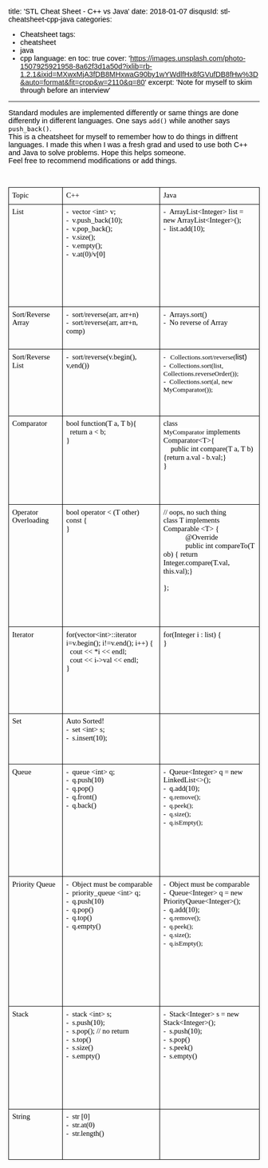title: 'STL Cheat Sheet - C++ vs Java'
date: 2018-01-07
disqusId: stl-cheatsheet-cpp-java
categories:
- Cheatsheet
tags:
- cheatsheet
- java
- cpp
language: en
toc: true
cover: 'https://images.unsplash.com/photo-1507925921958-8a62f3d1a50d?ixlib=rb-1.2.1&ixid=MXwxMjA3fDB8MHxwaG90by1wYWdlfHx8fGVufDB8fHw%3D&auto=format&fit=crop&w=2110&q=80'
excerpt: 'Note for myself to skim through before an interview'
---

Standard modules are implemented differently or same things are done differently in different languages. One says `add()` while another says `push_back()`. 

This is a cheatsheet for myself to remember how to do things in diffrent languages.
I made this when I was a fresh grad and used to use both C++ and Java to solve problems.
Hope this helps someone.

Feel free to recommend modifications or add things.

<style type="text/css">@import url('https://themes.googleusercontent.com/fonts/css?kit=lhDjYqiy3mZ0x6ROQEUoUw');ol{margin:0;padding:0}table td,table th{padding:0}.c6{border-right-style:solid;padding:5pt 5pt 5pt 5pt;border-bottom-color:#000000;border-top-width:1pt;border-right-width:1pt;border-left-color:#000000;vertical-align:top;border-right-color:#000000;border-left-width:1pt;border-top-style:solid;border-left-style:solid;border-bottom-width:1pt;width:173.2pt;border-top-color:#000000;border-bottom-style:solid}.c3{border-right-style:solid;padding:5pt 5pt 5pt 5pt;border-bottom-color:#000000;border-top-width:1pt;border-right-width:1pt;border-left-color:#000000;vertical-align:top;border-right-color:#000000;border-left-width:1pt;border-top-style:solid;border-left-style:solid;border-bottom-width:1pt;width:90.8pt;border-top-color:#000000;border-bottom-style:solid}.c8{border-right-style:solid;padding:5pt 5pt 5pt 5pt;border-bottom-color:#000000;border-top-width:1pt;border-right-width:1pt;border-left-color:#000000;vertical-align:top;border-right-color:#000000;border-left-width:1pt;border-top-style:solid;border-left-style:solid;border-bottom-width:1pt;width:179.2pt;border-top-color:#000000;border-bottom-style:solid}.c0{color:#000000;font-weight:400;text-decoration:none;vertical-align:baseline;font-size:11pt;font-family:"Consolas";font-style:normal}.c9{color:#000000;font-weight:400;text-decoration:none;vertical-align:baseline;font-size:11pt;font-family:"Arial";font-style:normal}.c2{padding-top:0pt;padding-bottom:0pt;line-height:1.15;orphans:2;widows:2;text-align:left}.c10{color:#000000;text-decoration:none;vertical-align:baseline;font-style:normal}.c12{border-spacing:0;border-collapse:collapse;margin-right:auto}.c25{text-decoration-skip-ink:none;-webkit-text-decoration-skip:none;color:#1155cc;text-decoration:underline}.c5{font-size:7pt;font-family:"Times New Roman";font-weight:400}.c19{background-color:#ffffff;max-width:468pt;padding:72pt 72pt 72pt 72pt}.c1{font-weight:400;font-family:"Consolas"}.c14{color:inherit;text-decoration:inherit}.c7{background-color:#ffffff;font-size:10pt}.c13{height:195pt}.c22{height:130pt}.c21{height:133pt}.c18{height:64pt}.c16{height:76pt}.c20{height:169pt}.c17{font-size:10pt}.c24{height:100pt}.c4{height:11pt}.c15{height:25pt}.c23{height:154pt}.c11{height:184pt}.title{padding-top:0pt;color:#000000;font-size:26pt;padding-bottom:3pt;font-family:"Arial";line-height:1.15;page-break-after:avoid;orphans:2;widows:2;text-align:left}.subtitle{padding-top:0pt;color:#666666;font-size:15pt;padding-bottom:16pt;font-family:"Arial";line-height:1.15;page-break-after:avoid;orphans:2;widows:2;text-align:left}li{color:#000000;font-size:11pt;font-family:"Arial"}p{margin:0;color:#000000;font-size:11pt;font-family:"Arial"}h1{padding-top:20pt;color:#000000;font-size:20pt;padding-bottom:6pt;font-family:"Arial";line-height:1.15;page-break-after:avoid;orphans:2;widows:2;text-align:left}h2{padding-top:18pt;color:#000000;font-size:16pt;padding-bottom:6pt;font-family:"Arial";line-height:1.15;page-break-after:avoid;orphans:2;widows:2;text-align:left}h3{padding-top:16pt;color:#434343;font-size:14pt;padding-bottom:4pt;font-family:"Arial";line-height:1.15;page-break-after:avoid;orphans:2;widows:2;text-align:left}h4{padding-top:14pt;color:#666666;font-size:12pt;padding-bottom:4pt;font-family:"Arial";line-height:1.15;page-break-after:avoid;orphans:2;widows:2;text-align:left}h5{padding-top:12pt;color:#666666;font-size:11pt;padding-bottom:4pt;font-family:"Arial";line-height:1.15;page-break-after:avoid;orphans:2;widows:2;text-align:left}h6{padding-top:12pt;color:#666666;font-size:11pt;padding-bottom:4pt;font-family:"Arial";line-height:1.15;page-break-after:avoid;font-style:italic;orphans:2;widows:2;text-align:left}</style>

<p class="c2 c4"><span class="c9"></span></p><p class="c2 c4"><span class="c9"></span></p><a id="t.21db5766d535d9116d1ac4c5d634165fa0be46e5"></a><a id="t.0"></a><table class="c12"><tbody><tr class="c15"><td class="c3" colspan="1" rowspan="1"><p class="c2"><span class="c0">Topic</span></p></td><td class="c8" colspan="1" rowspan="1"><p class="c2"><span class="c0">C++</span></p></td><td class="c6" colspan="1" rowspan="1"><p class="c2"><span class="c0">Java</span></p></td></tr><tr class="c23"><td class="c3" colspan="1" rowspan="1"><p class="c2"><span class="c0">List</span></p></td><td class="c8" colspan="1" rowspan="1"><p class="c2"><span class="c1">-</span><span class="c5">&nbsp; &nbsp;</span><span class="c0">vector &lt;int&gt; v;</span></p><p class="c2"><span class="c1">-</span><span class="c5">&nbsp; &nbsp;</span><span class="c0">v.push_back(10);</span></p><p class="c2"><span class="c1">-</span><span class="c5">&nbsp; &nbsp;</span><span class="c0">v.pop_back();</span></p><p class="c2"><span class="c1">-</span><span class="c5">&nbsp; &nbsp;</span><span class="c0">v.size();</span></p><p class="c2"><span class="c1">-</span><span class="c5">&nbsp; &nbsp;</span><span class="c0">v.empty();</span></p><p class="c2"><span class="c1">-</span><span class="c5">&nbsp; &nbsp;</span><span class="c0">v.at(0)/v[0]</span></p></td><td class="c6" colspan="1" rowspan="1"><p class="c2"><span class="c1">-</span><span class="c5">&nbsp; &nbsp;</span><span class="c0">ArrayList&lt;Integer&gt; list = new ArrayList&lt;Integer&gt;();</span></p><p class="c2"><span class="c1">-</span><span class="c5">&nbsp; &nbsp;</span><span class="c0">list.add(10);</span></p></td></tr><tr class="c18"><td class="c3" colspan="1" rowspan="1"><p class="c2"><span class="c0">Sort/Reverse Array</span></p></td><td class="c8" colspan="1" rowspan="1"><p class="c2"><span class="c1">-</span><span class="c5">&nbsp; &nbsp;</span><span class="c0">sort/reverse(arr, arr+n)</span></p><p class="c2"><span class="c1">-</span><span class="c5">&nbsp; &nbsp;</span><span class="c0">sort/reverse(arr, arr+n, comp)</span></p></td><td class="c6" colspan="1" rowspan="1"><p class="c2"><span class="c1">-</span><span class="c5">&nbsp; &nbsp;</span><span class="c0">Arrays.sort()</span></p><p class="c2"><span class="c1">-</span><span class="c5">&nbsp; &nbsp;</span><span class="c0">No reverse of Array</span></p></td></tr><tr class="c24"><td class="c3" colspan="1" rowspan="1"><p class="c2"><span class="c0">Sort/Reverse List</span></p></td><td class="c8" colspan="1" rowspan="1"><p class="c2"><span class="c1">-</span><span class="c5">&nbsp; &nbsp;</span><span class="c0">sort/reverse(v.begin(), v,end())</span></p></td><td class="c6" colspan="1" rowspan="1"><p class="c2"><span class="c1 c17">-</span><span class="c5">&nbsp; &nbsp; </span><span class="c1 c7">Collections.sort/reverse(</span><span class="c9">list)</span></p><p class="c2"><span class="c1">-</span><span class="c5">&nbsp; &nbsp;</span><span class="c10 c1 c7">Collections.sort(list, Collections.reverseOrder());</span></p><p class="c2"><span class="c1">-</span><span class="c5">&nbsp; &nbsp;</span><span class="c10 c1 c7">Collections.sort(al, new MyComparator());</span></p></td></tr><tr class="c21"><td class="c3" colspan="1" rowspan="1"><p class="c2"><span class="c0">Comparator</span></p></td><td class="c8" colspan="1" rowspan="1"><p class="c2"><span class="c0">bool function(T a, T b){</span></p><p class="c2"><span class="c0">&nbsp; return a &lt; b;</span></p><p class="c2"><span class="c0">}</span></p></td><td class="c6" colspan="1" rowspan="1"><p class="c2"><span class="c1">class </span><span class="c1 c7">MyComparator</span><span class="c0">&nbsp;implements Comparator&lt;T&gt;{</span></p><p class="c2"><span class="c0">&nbsp; &nbsp; public int compare(T a, T b){return a.val - b.val;}</span></p><p class="c2"><span class="c0">}</span></p></td></tr><tr class="c11"><td class="c3" colspan="1" rowspan="1"><p class="c2"><span class="c0">Operator Overloading</span></p></td><td class="c8" colspan="1" rowspan="1"><p class="c2"><span class="c0">bool operator &lt; (T other) const {</span></p><p class="c2"><span class="c0">}</span></p></td><td class="c6" colspan="1" rowspan="1"><p class="c2"><span class="c0">// oops, no such thing</span></p><p class="c2"><span class="c0">class T implements Comparable &lt;T&gt; {</span></p><p class="c2"><span class="c0">&nbsp; &nbsp; &nbsp;&nbsp;&nbsp;&nbsp;&nbsp;&nbsp;&nbsp;&nbsp;@Override</span></p><p class="c2"><span class="c0">&nbsp; &nbsp; &nbsp;&nbsp;&nbsp;&nbsp;&nbsp;&nbsp;&nbsp;&nbsp;public int compareTo(T ob) { return Integer.compare(T.val, this.val);}</span></p><p class="c2"><span class="c0">&nbsp;</span></p><p class="c2"><span class="c0">};</span></p></td></tr><tr class="c22"><td class="c3" colspan="1" rowspan="1"><p class="c2"><span class="c0">Iterator</span></p></td><td class="c8" colspan="1" rowspan="1"><p class="c2"><span class="c0">for(vector&lt;int&gt;::iterator i=v.begin(); i!=v.end(); i++) {</span></p><p class="c2"><span class="c0">&nbsp; cout &lt;&lt; *i &lt;&lt; endl;</span></p><p class="c2"><span class="c0">&nbsp; cout &lt;&lt; i-&gt;val &lt;&lt; endl;</span></p><p class="c2"><span class="c0">}</span></p></td><td class="c6" colspan="1" rowspan="1"><p class="c2"><span class="c0">for(Integer i : list) {</span></p><p class="c2"><span class="c0">}</span></p></td></tr><tr class="c16"><td class="c3" colspan="1" rowspan="1"><p class="c2"><span class="c0">Set</span></p></td><td class="c8" colspan="1" rowspan="1"><p class="c2"><span class="c0">Auto Sorted!</span></p><p class="c2"><span class="c1">-</span><span class="c5">&nbsp; &nbsp;</span><span class="c0">set &lt;int&gt; s;</span></p><p class="c2"><span class="c1">-</span><span class="c5">&nbsp; &nbsp;</span><span class="c0">s.insert(10);</span></p></td><td class="c6" colspan="1" rowspan="1"><p class="c2"><span class="c0">&nbsp;</span></p></td></tr><tr class="c20"><td class="c3" colspan="1" rowspan="1"><p class="c2"><span class="c0">Queue</span></p></td><td class="c8" colspan="1" rowspan="1"><p class="c2"><span class="c1">-</span><span class="c5">&nbsp; &nbsp;</span><span class="c0">queue &lt;int&gt; q;</span></p><p class="c2"><span class="c1">-</span><span class="c5">&nbsp; &nbsp;</span><span class="c0">q.push(10)</span></p><p class="c2"><span class="c1">-</span><span class="c5">&nbsp; &nbsp;</span><span class="c0">q.pop()</span></p><p class="c2"><span class="c1">-</span><span class="c5">&nbsp; &nbsp;</span><span class="c0">q.front()</span></p><p class="c2"><span class="c1">-</span><span class="c5">&nbsp; &nbsp;</span><span class="c0">q.back()</span></p></td><td class="c6" colspan="1" rowspan="1"><p class="c2"><span class="c1">-</span><span class="c5">&nbsp; &nbsp;</span><span class="c0">Queue&lt;Integer&gt; q = new LinkedList&lt;&gt;();</span></p><p class="c2"><span class="c1">-</span><span class="c5">&nbsp; &nbsp;</span><span class="c0">q.add(10);</span></p><p class="c2"><span class="c1">-</span><span class="c5">&nbsp; &nbsp;</span><span class="c10 c1 c7">q.remove();</span></p><p class="c2"><span class="c1">-</span><span class="c5">&nbsp; &nbsp;</span><span class="c10 c1 c7">q.peek();</span></p><p class="c2"><span class="c1">-</span><span class="c5">&nbsp; &nbsp;</span><span class="c10 c1 c7">q.size();</span></p><p class="c2"><span class="c1">-</span><span class="c5">&nbsp; &nbsp;</span><span class="c10 c1 c7">q.isEmpty();</span></p></td></tr><tr class="c13"><td class="c3" colspan="1" rowspan="1"><p class="c2"><span class="c0">Priority Queue</span></p></td><td class="c8" colspan="1" rowspan="1"><p class="c2"><span class="c1">-</span><span class="c5">&nbsp; &nbsp;</span><span class="c0">Object must be comparable</span></p><p class="c2"><span class="c1">-</span><span class="c5">&nbsp; &nbsp;</span><span class="c0">priority_queue &lt;int&gt; q;</span></p><p class="c2"><span class="c1">-</span><span class="c5">&nbsp; &nbsp;</span><span class="c0">q.push(10)</span></p><p class="c2"><span class="c1">-</span><span class="c5">&nbsp; &nbsp;</span><span class="c0">q.pop()</span></p><p class="c2"><span class="c1">-</span><span class="c5">&nbsp; &nbsp;</span><span class="c0">q.top()</span></p><p class="c2"><span class="c1">-</span><span class="c5">&nbsp; &nbsp;</span><span class="c0">q.empty()</span></p></td><td class="c6" colspan="1" rowspan="1"><p class="c2"><span class="c1">-</span><span class="c5">&nbsp; &nbsp;</span><span class="c0">Object must be comparable</span></p><p class="c2"><span class="c1">-</span><span class="c5">&nbsp; &nbsp;</span><span class="c0">Queue&lt;Integer&gt; q = new PriorityQueue&lt;Integer&gt;();</span></p><p class="c2"><span class="c1">-</span><span class="c5">&nbsp; &nbsp;</span><span class="c0">q.add(10);</span></p><p class="c2"><span class="c1">-</span><span class="c5">&nbsp; &nbsp;</span><span class="c10 c1 c7">q.remove();</span></p><p class="c2"><span class="c1">-</span><span class="c5">&nbsp; &nbsp;</span><span class="c10 c1 c7">q.peek();</span></p><p class="c2"><span class="c1">-</span><span class="c5">&nbsp; &nbsp;</span><span class="c10 c1 c7">q.size();</span></p><p class="c2"><span class="c1">-</span><span class="c5">&nbsp; &nbsp;</span><span class="c1 c7 c10">q.isEmpty();</span></p></td></tr><tr class="c23"><td class="c3" colspan="1" rowspan="1"><p class="c2"><span class="c0">Stack</span></p></td><td class="c8" colspan="1" rowspan="1"><p class="c2"><span class="c1">-</span><span class="c5">&nbsp; &nbsp;</span><span class="c0">stack &lt;int&gt; s;</span></p><p class="c2"><span class="c1">-</span><span class="c5">&nbsp; &nbsp;</span><span class="c0">s.push(10);</span></p><p class="c2"><span class="c1">-</span><span class="c5">&nbsp; &nbsp;</span><span class="c0">s.pop(); // no return</span></p><p class="c2"><span class="c1">-</span><span class="c5">&nbsp; &nbsp;</span><span class="c0">s.top()</span></p><p class="c2"><span class="c1">-</span><span class="c5">&nbsp; &nbsp;</span><span class="c0">s.size()</span></p><p class="c2"><span class="c1">-</span><span class="c5">&nbsp; &nbsp;</span><span class="c0">s.empty()</span></p></td><td class="c6" colspan="1" rowspan="1"><p class="c2"><span class="c1">-</span><span class="c5">&nbsp; &nbsp;</span><span class="c0">Stack&lt;Integer&gt; s = new Stack&lt;Integer&gt;();</span></p><p class="c2"><span class="c1">-</span><span class="c5">&nbsp; &nbsp;</span><span class="c0">s.push(10);</span></p><p class="c2"><span class="c1">-</span><span class="c5">&nbsp; &nbsp;</span><span class="c0">s.pop()</span></p><p class="c2"><span class="c1">-</span><span class="c5">&nbsp; &nbsp;</span><span class="c0">s.peek()</span></p><p class="c2"><span class="c1">-</span><span class="c5">&nbsp; &nbsp;</span><span class="c0">s.empty()</span></p></td></tr><tr class="c16"><td class="c3" colspan="1" rowspan="1"><p class="c2"><span class="c0">String</span></p></td><td class="c8" colspan="1" rowspan="1"><p class="c2"><span class="c1">-</span><span class="c5">&nbsp; &nbsp;</span><span class="c0">str [0]</span></p><p class="c2"><span class="c1">-</span><span class="c5">&nbsp; &nbsp;</span><span class="c0">str.at(0)</span></p><p class="c2"><span class="c1">-</span><span class="c5">&nbsp; &nbsp;</span><span class="c0">str.length()</span></p></td><td class="c6" colspan="1" rowspan="1"><p class="c2"><span class="c0">&nbsp;</span></p></td></tr></tbody></table><p class="c2"><span class="c0">&nbsp;</span></p><p class="c2 c4"><span class="c9"></span></p>